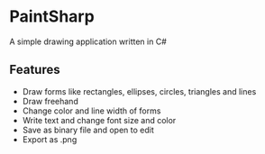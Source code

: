 # PaintSharp
A simple drawing application written in C#

## Features
* Draw forms like rectangles, ellipses, circles, triangles and lines
* Draw freehand
* Change color and line width of forms
* Write text and change font size and color
* Save as binary file and open to edit
* Export as .png
